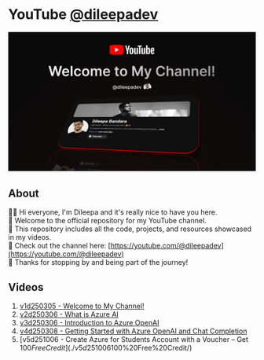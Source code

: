 # YouTube [@dileepadev](https://youtube.com/@dileepadev)

[![v1d250305_thumbnail](./images/v1d250305_thumbnail.png)](https://youtu.be/4pHy1TNjHvc)

## About

👋🏼 Hi everyone, I'm Dileepa and it's really nice to have you here.  
🥰 Welcome to the official repository for my YouTube channel.  
📁 This repository includes all the code, projects, and resources showcased in my videos.  
🎥 Check out the channel here: [https://youtube.com/@dileepadev](https://youtube.com/@dileepadev)  
💖 Thanks for stopping by and being part of the journey!

## Videos

1. [v1d250305 - Welcome to My Channel!](./v1d250305%20-%20Welcome%20to%20My%20Channel!/)
2. [v2d250306 - What is Azure AI](./v2d250306%20-%20What%20is%20Azure%20AI/)
3. [v3d250306 - Introduction to Azure OpenAI](./v3d250306%20-%20Introduction%20to%20Azure%20OpenAI/)
4. [v4d250308 - Getting Started with Azure OpenAI and Chat Completion](./v4d250308%20-%20Getting%20Started%20with%20Azure%20OpenAI%20and%20Chat%20Completion/)
5. [v5d251006 - Create Azure for Students Account with a Voucher – Get $100 Free Credit](./v5d251006%20-%20Create%20Azure%20for%20Students%20Account%20with%20a%20Voucher%20–%20Get%20$100%20Free%20Credit/)
